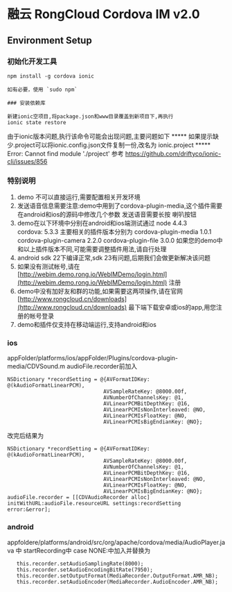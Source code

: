 # 融云 RongCloud Cordova IM v2.0

## Environment Setup

### 初始化开发工具

```
npm install -g cordova ionic

如有必要，使用 `sudo npm`

### 安装依赖库

新建ionic空项目,将package.json和www目录覆盖到新项目下,再执行
ionic state restore
```
由于ionic版本问题,执行该命令可能会出现问题,主要问题如下
***** 如果提示缺少.project可以将ionic.config.json文件复制一份,改名为 ionic.project
***** Error: Cannot find module './project'  参考 https://github.com/driftyco/ionic-cli/issues/856


### 特别说明
1. demo 不可以直接运行,需要配置相关开发环境
2. 发送语音信息需要注意:demo中用到了cordova-plugin-media,这个插件需要在android和ios的源码中修改几个参数
发送语音需要长按 喇叭按钮
3. demo在以下环境中分别在android和ios端测试通过
     node 4.4.3  
     cordova: 5.3.3
  主要相关的插件版本分别为
     cordova-plugin-media  1.0.1
     cordova-plugin-camera 2.2.0
     cordova-plugin-file   3.0.0
  如果您的demo中和以上插件版本不同,可能需要调整插件用法,请自行处理
4. android sdk 22下编译正常,sdk 23有问题,后期我们会做更新解决该问题
5. 如果没有测试帐号,请在 [http://webim.demo.rong.io/WebIMDemo/login.html](http://webim.demo.rong.io/WebIMDemo/login.html) 注册
6. demo中没有加好友和群的功能,如果需要这两项操作,请在官网 [http://www.rongcloud.cn/downloads](http://www.rongcloud.cn/downloads) 最下端下载安卓或ios的app,用您注册的帐号登录
7. demo和插件仅支持在移动端运行,支持android和ios

### ios  
appFolder/platforms/ios/appFolder/Plugins/cordova-plugin-media/CDVSound.m   audioFile.recorder前加入

```
NSDictionary *recordSetting = @{AVFormatIDKey: @(kAudioFormatLinearPCM),
                               AVSampleRateKey: @8000.00f,
                               AVNumberOfChannelsKey: @1,
                               AVLinearPCMBitDepthKey: @16,
                               AVLinearPCMIsNonInterleaved: @NO,
                               AVLinearPCMIsFloatKey: @NO,
                               AVLinearPCMIsBigEndianKey: @NO};
```

改完后结果为

```
NSDictionary *recordSetting = @{AVFormatIDKey: @(kAudioFormatLinearPCM),
                               AVSampleRateKey: @8000.00f,
                               AVNumberOfChannelsKey: @1,
                               AVLinearPCMBitDepthKey: @16,
                               AVLinearPCMIsNonInterleaved: @NO,
                               AVLinearPCMIsFloatKey: @NO,
                               AVLinearPCMIsBigEndianKey: @NO};
audioFile.recorder = [[CDVAudioRecorder alloc] initWithURL:audioFile.resourceURL settings:recordSetting error:&error];

```

###  android
   appfoldere/platforms/android/src/org/apache/cordova/media/AudioPlayer.java 中  startRecording中  case NONE:中加入并替换为

```
   this.recorder.setAudioSamplingRate(8000);
   this.recorder.setAudioEncodingBitRate(7950);
   this.recorder.setOutputFormat(MediaRecorder.OutputFormat.AMR_NB);
   this.recorder.setAudioEncoder(MediaRecorder.AudioEncoder.AMR_NB);
```
